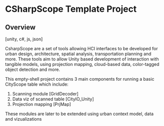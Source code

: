 # CSharpScope Template Project  

## Overview
[unity, c#, js, json]

CsharpScope are a set of tools allowing HCI interfaces to be developed for urban design, architecture, spatial analysis, transportation planning and more.  These tools aim to allow Unity based development of interaction with tangible models, using projection mapping, cloud-based data, color-tagged object detection and more.


This empty-shell project contains 3 main components for running a basic CityScope table which include:
1. Scanning module [GridDecoder]
2. Data viz of scanned table [CityIO_Unity]
3. Projection mapping [PrjMap]

These modules are later to be extended using urban context model, data and vizualizations 
